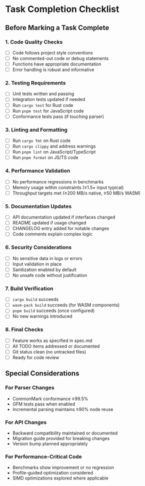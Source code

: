 # Task Completion Checklist

## Before Marking a Task Complete

### 1. Code Quality Checks
- [ ] Code follows project style conventions
- [ ] No commented-out code or debug statements
- [ ] Functions have appropriate documentation
- [ ] Error handling is robust and informative

### 2. Testing Requirements
- [ ] Unit tests written and passing
- [ ] Integration tests updated if needed
- [ ] Run `cargo test` for Rust code
- [ ] Run `pnpm test` for JavaScript code
- [ ] Conformance tests pass (if touching parser)

### 3. Linting and Formatting
- [ ] Run `cargo fmt` on Rust code
- [ ] Run `cargo clippy` and address warnings
- [ ] Run `pnpm lint` on JavaScript/TypeScript
- [ ] Run `pnpm format` on JS/TS code

### 4. Performance Validation
- [ ] No performance regressions in benchmarks
- [ ] Memory usage within constraints (≤1.5× input typical)
- [ ] Throughput targets met (≥200 MB/s native, ≥50 MB/s WASM)

### 5. Documentation Updates
- [ ] API documentation updated if interfaces changed
- [ ] README updated if usage changed
- [ ] CHANGELOG entry added for notable changes
- [ ] Code comments explain complex logic

### 6. Security Considerations
- [ ] No sensitive data in logs or errors
- [ ] Input validation in place
- [ ] Sanitization enabled by default
- [ ] No unsafe code without justification

### 7. Build Verification
- [ ] `cargo build` succeeds
- [ ] `wasm-pack build` succeeds (for WASM components)
- [ ] `pnpm build` succeeds (once configured)
- [ ] No new warnings introduced

### 8. Final Checks
- [ ] Feature works as specified in spec.md
- [ ] All TODO items addressed or documented
- [ ] Git status clean (no untracked files)
- [ ] Ready for code review

## Special Considerations

### For Parser Changes
- CommonMark conformance ≥99.5%
- GFM tests pass when enabled
- Incremental parsing maintains ≥90% node reuse

### For API Changes
- Backward compatibility maintained or documented
- Migration guide provided for breaking changes
- Version bump planned appropriately

### For Performance-Critical Code
- Benchmarks show improvement or no regression
- Profile-guided optimization considered
- SIMD optimizations explored where applicable